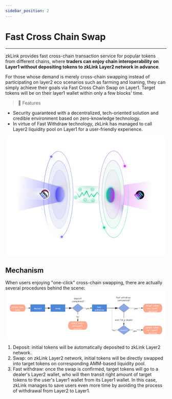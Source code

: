 ```yaml
---
sidebar_position: 2
---
```


# Fast Cross Chain Swap

---

zkLink provides fast cross-chain transaction service for popular tokens from different chains, where **traders can enjoy chain interoperability on Layer1 without depositing tokens to zkLink Layer2 network in advance**.

For those whose demand is merely cross-chain swapping instead of participating on layer2 eco scenarios such as farming and loaning, they can simply achieve their goals via Fast Cross Chain Swap on Layer1. Target tokens will be on their layer1 wallet within only a few blocks' time.

> **🥇** <span className="highlight">Features</span>
- Security guaranteed with a decentralized, tech-oriented solution and credible environment based on zero-knowledge technology.
- In virtue of Fast Withdraw technology, zkLink has managed to call Layer2 liquidity pool on Layer1 for a user-friendly experience.

![zkLink Layer2 Network](../../static/img/fastswap.png)
## Mechanism
When users enjoying "one-click" cross-chain swapping, there are actually several procedures behind the scene:
![zkLink Layer2 Network](../../static/img/fastswapdia.png)
1. Deposit: initial tokens will be automatically deposited to zkLink Layer2 network.
2. Swap: on zkLink Layer2 network, initial tokens will be directly swapped into target tokens on corresponding AMM-based liquidity pool.
3. Fast withdraw: once the swap is confirmed, target tokens will go to a dealer's Layer2 wallet, who will then transit right amount of target tokens to the user's Layer1 wallet from its Layer1 wallet. In this case, zkLink manages to save users even more time by avoiding the process of withdrawal from Layer2 to Layer1.
